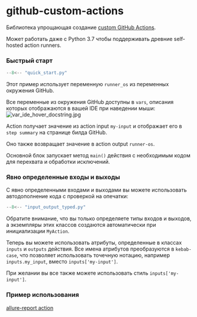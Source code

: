 # github-custom-actions

Библиотека упрощающая создание
[custom GitHub Actions](https://docs.github.com/en/actions/creating-actions/about-custom-actions).

Может работать даже с Python 3.7 чтобы поддерживать древние self-hosted action runners.

### Быстрый старт

```python
--8<-- "quick_start.py"
```

Этот пример использует переменную `runner_os` из переменных окружения GitHub. 

Все переменные из окружения GitHub доступны в `vars`, 
описания которых отображаются в вашей IDE при наведении мыши:
![var_ide_hover_docstring.jpg](images/var_ide_hover_docstring.jpg)

Action получает значение из action input `my-input` и отображает его 
в `step summary` на странице билда GitHub.

Оно также возвращает значение в action output `runner-os`.

Основной блок запускает метод `main()` действия с необходимым кодом для перехвата и обработки исключений.

### Явно определенные входы и выходы

С явно определенными входами и выходами вы можете использовать автодополнение кода с проверкой на опечатки:

```python
--8<-- "input_output_typed.py"
```

Обратите внимание, что вы только определяете типы входов и выходов, а экземпляры этих классов создаются автоматически
при инициализации `MyAction`.

Теперь вы можете использовать атрибуты, определенные в классах `inputs` и `outputs` действия. 
Все имена атрибутов преобразуются в `kebab-case`, что позволяет использовать точечную нотацию, например `inputs.my_input`, 
вместо `inputs['my-input']`.

При желании вы все также можете использовать стиль `inputs['my-input']`.

### Пример использования
[allure-report action](https://github.com/andgineer/allure-report)

